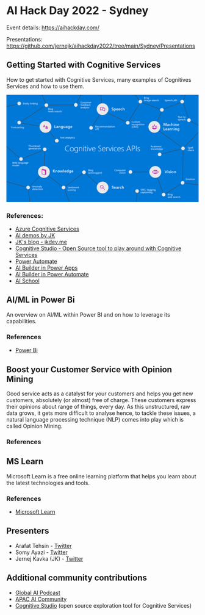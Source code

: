 # AI Hack Day 2022 - Sydney

Event details: https://aihackday.com/

Presentations: https://github.com/jernejk/aihackday2022/tree/main/Sydney/Presentations

## Getting Started with Cognitive Services

How to get started with Cognitive Services, many examples of Cognitives Services and how to use them.

![Cognitive Service Graph](img/cognitive-services-graph.png)

### References:

- [Azure Cognitive Services](https://azure.microsoft.com/en-au/services/cognitive-services/)
- [AI demos by JK](https://github.com/jernejk?tab=repositories)
- [JK's blog - jkdev.me](https://jkdev.me/tag/ai/)
- [Cognitive Studio - Open Source tool to play around with Cognitive Services](https://cognitivestudio.dev/)
- [Power Automate](https://australia.flow.microsoft.com/en-us/)
- [AI Builder in Power Apps](https://docs.microsoft.com/en-us/powerapps/use-ai-builder)
- [AI Builder in Power Automate](https://docs.microsoft.com/en-us/ai-builder/use-in-flow-overview)
- [AI School](https://www.microsoft.com/en-us/ai/ai-school)

## AI/ML in Power Bi

An overview on AI/ML within Power BI and on how to leverage its capabilities.


### References

- [Power Bi](https://powerbi.microsoft.com/)

## Boost your Customer Service with Opinion Mining 

Good service acts as a catalyst for your customers and helps you get new customers, absolutely (or almost) free of charge. These customers express their opinions about range of things, every day. As this unstructured, raw data grows, it gets more difficult to analyse hence, to tackle these issues, a natural language processing technique (NLP) comes into play which is called Opinion Mining.

### References

## MS Learn

Microsoft Learn is a free online learning platform that helps you learn about the latest technologies and tools.

### References

- [Microsoft Learn](https://www.microsoft.com/en-us/learning/)

## Presenters

- Arafat Tehsin - [Twitter](https://twitter.com/arafattehsin)
- Somy Ayazi - [Twitter](https://twitter.com/SomyAyazi)
- Jernej Kavka (JK) - [Twitter](https://twitter.com/jernej_kavka)

## Additional community contributions

- [Global AI Podcast](https://globalai.live/ai-the-podcast/)
- [APAC AI Community](https://www.meetup.com/apac-ai-community/)
- [Cognitive Studio](https://cognitivestudio.dev/) (open source exploration tool for Cognitive Services)
